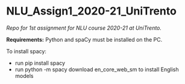 # NLU_Assign1_2020-21_UniTrento
*Repo for 1st assignment for NLU course 2020-21 at UniTrento.*

**Requirements:**
Python and spaCy must be installed on the PC.

To install spacy:
* run pip install spacy
* run python -m spacy download en_core_web_sm to install English models

